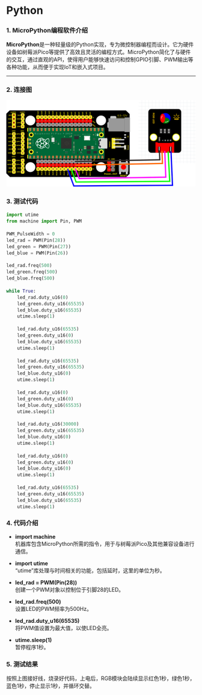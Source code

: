 # Python

### 1. MicroPython编程软件介绍

**MicroPython**是一种轻量级的Python实现，专为微控制器编程而设计。它为硬件设备如树莓派Pico等提供了高效且灵活的编程方式。MicroPython简化了与硬件的交互，通过直观的API，使得用户能够快速访问和控制GPIO引脚、PWM输出等各种功能，从而便于实现IoT和嵌入式项目。

---

### 2. 连接图

**![未命名 -1](media/eb14d8c7a6b9ab943aca2c56385d92db.png)**

### 3. 测试代码

```python
import utime
from machine import Pin, PWM

PWM_PulseWidth = 0
led_rad = PWM(Pin(28))
led_green = PWM(Pin(27))
led_blue = PWM(Pin(26))

led_rad.freq(500)
led_green.freq(500)
led_blue.freq(500)

while True:
    led_rad.duty_u16(0)
    led_green.duty_u16(65535)
    led_blue.duty_u16(65535)
    utime.sleep(1)

    led_rad.duty_u16(65535)
    led_green.duty_u16(0)
    led_blue.duty_u16(65535)
    utime.sleep(1)

    led_rad.duty_u16(65535)
    led_green.duty_u16(65535)
    led_blue.duty_u16(0)
    utime.sleep(1)

    led_rad.duty_u16(0)
    led_green.duty_u16(0)
    led_blue.duty_u16(65535)
    utime.sleep(1)

    led_rad.duty_u16(30000)
    led_green.duty_u16(65535)
    led_blue.duty_u16(0)
    utime.sleep(1)

    led_rad.duty_u16(0)
    led_green.duty_u16(0)
    led_blue.duty_u16(0)
    utime.sleep(1)

    led_rad.duty_u16(65535)
    led_green.duty_u16(65535)
    led_blue.duty_u16(65535)
    utime.sleep(1)
```

### 4. 代码介绍

- **import machine**  
  机器库包含MicroPython所需的指令，用于与树莓派Pico及其他兼容设备进行通信。

- **import utime**  
  “utime”库处理与时间相关的功能，包括延时，这里的单位为秒。

- **led_rad = PWM(Pin(28))**  
  创建一个PWM对象以控制位于引脚28的LED。

- **led_rad.freq(500)**  
  设置LED的PWM频率为500Hz。

- **led_rad.duty_u16(65535)**  
  将PWM值设置为最大值，以使LED全亮。

- **utime.sleep(1)**  
  暂停程序1秒。

### 5. 测试结果

按照上图接好线，烧录好代码，上电后，RGB模块会陆续显示红色1秒，绿色1秒，蓝色1秒，停止显示1秒，并循环交替。

